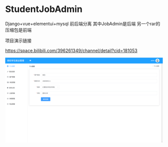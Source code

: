 # StudentJobAdmin
Django+vue+elementui+mysql 前后端分离
其中JobAdmin是后端 另一个rar的压缩包是前端

项目演示链接

https://space.bilibili.com/396261349/channel/detail?cid=181053

![admin](pic/admin.png)
